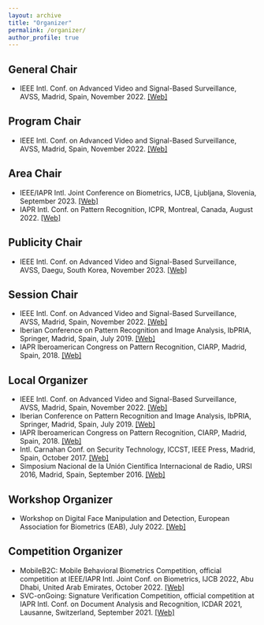 ```yaml
---
layout: archive
title: "Organizer"
permalink: /organizer/
author_profile: true
---
```



General Chair
-----

- IEEE Intl. Conf. on Advanced Video and Signal-Based Surveillance, AVSS, Madrid, Spain, November 2022. <a href="http://atvs.ii.uam.es/avss2022/">[Web]</a>


Program Chair
-----

- IEEE Intl. Conf. on Advanced Video and Signal-Based Surveillance, AVSS, Madrid, Spain, November 2022. <a href="http://atvs.ii.uam.es/avss2022/">[Web]</a>


Area Chair
-----

- IEEE/IAPR Intl. Joint Conference on Biometrics, IJCB, Ljubljana, Slovenia, September 2023. <a href="https://ijcb2023.ieee-biometrics.org/">[Web]</a>
- IAPR Intl. Conf. on Pattern Recognition, ICPR, Montreal, Canada, August 2022. <a href="https://www.icpr2022.com/">[Web]</a>


Publicity Chair
-----

- IEEE Intl. Conf. on Advanced Video and Signal-Based Surveillance, AVSS, Daegu, South Korea, November 2023. <a href="https://www.avss2023.org/">[Web]</a>


Session Chair
-----

- IEEE Intl. Conf. on Advanced Video and Signal-Based Surveillance, AVSS, Madrid, Spain, November 2022. <a href="http://atvs.ii.uam.es/avss2022/">[Web]</a>
- Iberian Conference on Pattern Recognition and Image Analysis, IbPRIA, Springer, Madrid, Spain, July 2019. <a href="http://www.ibpria.org/2019/">[Web]</a>
- IAPR Iberoamerican Congress on Pattern Recognition, CIARP, Madrid, Spain, 2018. <a href="http://atvs.ii.uam.es/ciarp2018/">[Web]</a> 


Local Organizer
-----

- IEEE Intl. Conf. on Advanced Video and Signal-Based Surveillance, AVSS, Madrid, Spain, November 2022. <a href="http://atvs.ii.uam.es/avss2022/">[Web]</a>
- Iberian Conference on Pattern Recognition and Image Analysis, IbPRIA, Springer, Madrid, Spain, July 2019. <a href="http://www.ibpria.org/2019/">[Web]</a>
- IAPR Iberoamerican Congress on Pattern Recognition, CIARP, Madrid, Spain, 2018. <a href="http://atvs.ii.uam.es/ciarp2018/">[Web]</a> 
- Intl. Carnahan Conf. on Security Technology, ICCST, IEEE Press, Madrid, Spain, October 2017. <a href="http://atvs.ii.uam.es/iccst2017/">[Web]</a>
- Simposium Nacional de la Unión Científica Internacional de Radio, URSI 2016, Madrid, Spain, September 2016. <a href="http://rfcas.eps.uam.es/ursi2016/">[Web]</a>


Workshop Organizer
-----

- Workshop on Digital Face Manipulation and Detection, European Association for Biometrics (EAB), July 2022. <a href="https://eab.org/events/program/291">[Web]</a>


Competition Organizer
-----

- MobileB2C: Mobile Behavioral Biometrics Competition, official competition at IEEE/IAPR Intl. Joint Conf. on Biometrics, IJCB 2022, Abu Dhabi, United Arab Emirates, October 2022. <a href="https://sites.google.com/view/mobileb2c">[Web]</a>
- SVC-onGoing: Signature Verification Competition, official competition at IAPR Intl. Conf. on Document Analysis and Recognition, ICDAR 2021, Lausanne, Switzerland, September 2021. <a href="https://sites.google.com/view/SVC2021/">[Web]</a>






